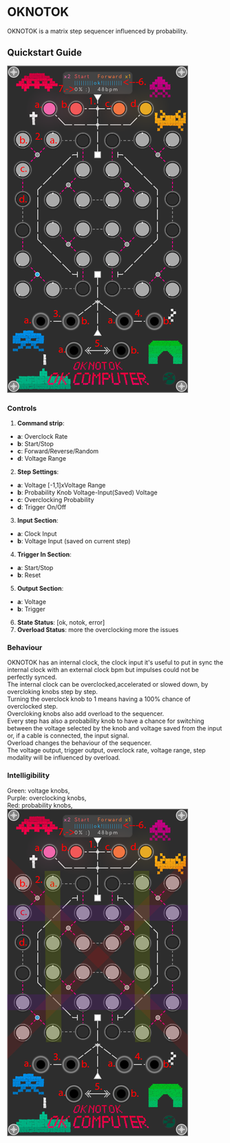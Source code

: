 # OKNOTOK

OKNOTOK is a matrix step sequencer influenced by probability.

## Quickstart Guide

![alt text](img/oknotokg.png)<br>


### Controls
1. <b>Command strip</b>:
  - <b>a</b>: Overclock Rate
  - <b>b</b>: Start/Stop
  - <b>c</b>: Forward/Reverse/Random 
  - <b>d</b>: Voltage Range
2. <b>Step Settings</b>: 
  - <b>a</b>: Voltage [-1,1]xVoltage Range
  - <b>b</b>: Probability Knob Voltage-Input(Saved) Voltage
  - <b>c</b>: Overclocking Probability
  - <b>d</b>: Trigger On/Off
3. <b>Input Section</b>:  
  - <b>a</b>: Clock Input 
  - <b>b</b>: Voltage Input (saved on current step)
4. <b>Trigger In Section</b>: 
  - <b>a</b>: Start/Stop 
  - <b>b</b>: Reset
5. <b>Output Section</b>: 
  - <b>a</b>: Voltage
  - <b>b</b>: Trigger
6. <b>State Status</b>: [ok, notok, error]
7. <b>Overload Status</b>: more the overclocking more the issues

### Behaviour

OKNOTOK has an internal clock, the clock input it's useful to put in sync the internal clock with an external clock bpm but impulses could not be perfectly synced.<br>
The internal clock can be overclocked,accelerated or slowed down, by overcloking knobs step by step.<br>
Turning the overclock knob to 1 means having a 100% chance of overclocked step.<br>
Overcloking knobs also add overload to the sequencer.<br>
Every step has also a probability knob to have a chance for switching between the voltage selected by the knob and voltage saved from the input or, if a cable is connected, the input signal.<br>
Overload changes the behaviour of the sequencer.<br>
The voltage output, trigger output, overclock rate, voltage range, step modality will be influenced by overload.<br>

### Intelligibility
Green: voltage knobs,<br>
Purple: overclocking knobs,<br>
Red: probability knobs,<br>
![alt text](img/oknotokg2.png)<br>
